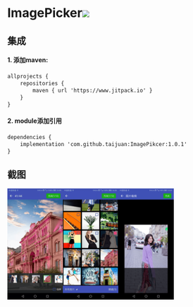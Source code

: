 # ImagePicker[![](https://www.jitpack.io/v/taijuan/ImagePikcer.svg)](https://www.jitpack.io/#taijuan/ImagePikcer)

## 集成
#### 1. 添加maven:
    allprojects {
	    repositories {
	        maven { url 'https://www.jitpack.io' }
	    }
	}
#### 2. module添加引用
	dependencies {
	    implementation 'com.github.taijuan:ImagePikcer:1.0.1'
	}
## 截图
<img src="./images/screenshots-1.png" width = "25%" alt="图片预览" align=center /><img src="./images/screenshots-2.png" width = "25%" alt="图库主页" align=center /><img src="./images/screenshots-3.png" width = "25%" alt="图片裁剪" align=center />


